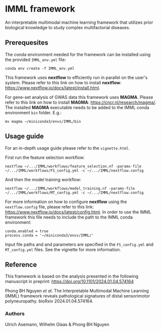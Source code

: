 # IMML framework
An interpretable multimodal machine learning framework that utilizes prior biological knowledge to study complex multifactorial diseases.

## Prerequesites

The conda environment needed for the framework can be installed using the provided `IMML_env.yml` file:
```
conda env create -f IMML_env.yml
```
This framework uses **nextflow** to efficiently run in parallel on the user's system. Please refer to this link on how to install **nextflow**: https://www.nextflow.io/docs/latest/install.html.

For gene-set analysis of GWAS data this framework uses **MAGMA**. Please refer to this link on how to install **MAGMA**: https://cncr.nl/research/magma/. The installed **MAGMA** executable needs to be added to the IMML conda environment ```bin``` folder. E.g.:
```
mv magma ~/miniconda3/envs/IMML/bin
```



## Usage guide
For an in-depth usage guide please refer to the ```vignette.html```.

First run the feature selection workflow:
```
nextflow ~/.../IMML/workflows/feature_selection.nf -params-file ~/.../IMML/workflows/FS_config.yml -c ~/.../IMML/nextflow.config
```
And then the model training workflow:
```
nextflow ~/.../IMML/workflows/model_training.nf -params-file ~/.../IMML/workflows/MT_config.yml -c ~/.../IMML/nextflow.config
```
For more information on how to configure **nextflow** using the ```nextflow.config``` file, please refer to this link: https://www.nextflow.io/docs/latest/config.html. In order to use the IMML framework this file needs to include the path to the IMML conda environment:
```
conda.enabled = true
process.conda = '~/miniconda3/envs/IMML/'
```
Input file paths and and parameters are specified in the ```FS_config.yml``` and ```MT_config.yml``` files. See the vignette for more information. 


## Reference

This framework is based on the analysis presented in the following manuscript in preprint: https://doi.org/10.1101/2024.01.04.574164

Phong BH Nguyen _et al_. The Interpretable Multimodal Machine Learning (IMML) framework reveals pathological signatures of distal sensorimotor polyneuropathy. bioRxiv 2024.01.04.574164.

### Authors
Ulrich Asemann, Wilhelm Glaas & Phong BH Nguyen
